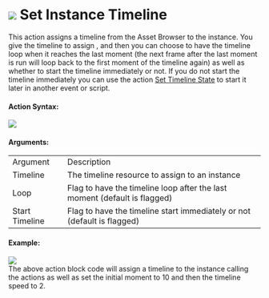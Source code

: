 #  ![](https://gms.magecorn.com/Manual/assets/Images/Scripting_Reference/Drag_And_Drop/Reference/Timelines/i_Timelines_Set_Instance_Timeline.png) Set Instance Timeline

This action assigns a timeline from the Asset Browser to the instance.
You give the timeline to assign , and then you can choose to have the
timeline loop when it reaches the last moment (the next frame after the
last moment is run will loop back to the first moment of the timeline
again) as well as whether to start the timeline immediately or not. If
you do not start the timeline immediately you can use the action [Set
Timeline State](Set_Timeline_State) to start it later in another
event or script.

#### Action Syntax:

  
![](https://gms.magecorn.com/Manual/assets/Images/Scripting_Reference/Drag_And_Drop/Reference/Timelines/a_Timelines_Set_Instance_Timeline.png)  

#### Arguments:

|                |                                                                           |
|----------------|---------------------------------------------------------------------------|
| Argument       | Description                                                               |
| Timeline       | The timeline resource to assign to an instance                            |
| Loop           | Flag to have the timeline loop after the last moment (default is flagged) |
| Start Timeline | Flag to have the timeline start immediately or not (default is flagged)   |

#### Example:

  
![](https://gms.magecorn.com/Manual/assets/Images/Scripting_Reference/Drag_And_Drop/Reference/Timelines/e_Timelines_Set_Instance_Timeline.png)  
The above action block code will assign a timeline to the instance
calling the actions as well as set the initial moment to 10 and then the
timeline speed to 2.
